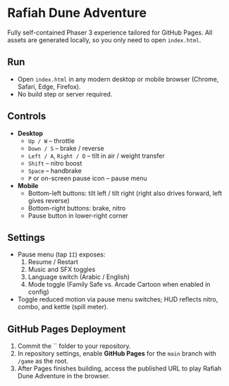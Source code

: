# Rafiah Dune Adventure

Fully self-contained Phaser 3 experience tailored for GitHub Pages. All assets are generated locally, so you only need to open `index.html`.

## Run
- Open `index.html` in any modern desktop or mobile browser (Chrome, Safari, Edge, Firefox).
- No build step or server required.

## Controls
- **Desktop**
  - `Up / W` – throttle
  - `Down / S` – brake / reverse
  - `Left / A`, `Right / D` – tilt in air / weight transfer
  - `Shift` – nitro boost
  - `Space` – handbrake
  - `P` or on-screen pause icon – pause menu
- **Mobile**
  - Bottom-left buttons: tilt left / tilt right (right also drives forward, left gives reverse)
  - Bottom-right buttons: brake, nitro
  - Pause button in lower-right corner

## Settings
- Pause menu (tap `II`) exposes:
  1. Resume / Restart
  2. Music and SFX toggles
  3. Language switch (Arabic / English)
  4. Mode toggle (Family Safe vs. Arcade Cartoon when enabled in config)
- Toggle reduced motion via pause menu switches; HUD reflects nitro, combo, and kettle (spill meter).

## GitHub Pages Deployment
1. Commit the `` folder to your repository.
2. In repository settings, enable **GitHub Pages** for the `main` branch with `/game` as the root.
3. After Pages finishes building, access the published URL to play Rafiah Dune Adventure in the browser.
